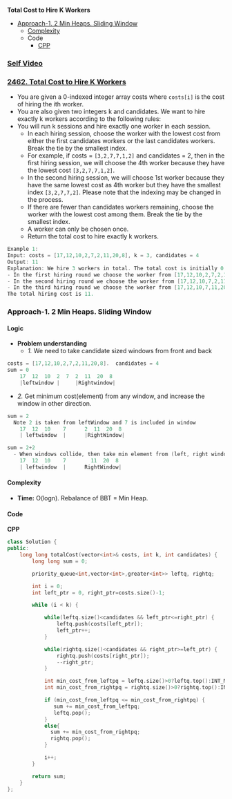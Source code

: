 **Total Cost to Hire K Workers**
- [Approach-1. 2 Min Heaps. Sliding Window](#a1)
  - [Complexity](#com)
  - Code
    - [CPP](#cpp)

### [Self Video](https://youtu.be/tYEpt_P0hI0)

### [2462. Total Cost to Hire K Workers](https://leetcode.com/problems/total-cost-to-hire-k-workers/description/)
- You are given a 0-indexed integer array costs where `costs[i]` is the cost of hiring the ith worker.
- You are also given two integers k and candidates. We want to hire exactly k workers according to the following rules:
- You will run k sessions and hire exactly one worker in each session.
  - In each hiring session, choose the worker with the lowest cost from either the first candidates workers or the last candidates workers. Break the tie by the smallest index.
  - For example, if costs = `[3,2,7,7,1,2]` and candidates = 2, then in the first hiring session, we will choose the 4th worker because they have the lowest cost `[3,2,7,7,1,2]`.
  - In the second hiring session, we will choose 1st worker because they have the same lowest cost as 4th worker but they have the smallest index `[3,2,7,7,2]`. Please note that the indexing may be changed in the process.
  - If there are fewer than candidates workers remaining, choose the worker with the lowest cost among them. Break the tie by the smallest index.
  - A worker can only be chosen once.
  - Return the total cost to hire exactly k workers.
```c
Example 1:
Input: costs = [17,12,10,2,7,2,11,20,8], k = 3, candidates = 4
Output: 11
Explanation: We hire 3 workers in total. The total cost is initially 0.
- In the first hiring round we choose the worker from [17,12,10,2,7,2,11,20,8]. The lowest cost is 2, and we break the tie by the smallest index, which is 3. The total cost = 0 + 2 = 2.
- In the second hiring round we choose the worker from [17,12,10,7,2,11,20,8]. The lowest cost is 2 (index 4). The total cost = 2 + 2 = 4.
- In the third hiring round we choose the worker from [17,12,10,7,11,20,8]. The lowest cost is 7 (index 3). The total cost = 4 + 7 = 11. Notice that the worker with index 3 was common in the first and last four workers.
The total hiring cost is 11.
```

<a name=a1></a>
### Approach-1. 2 Min Heaps. Sliding Window
#### Logic
- **Problem understanding**
  - _1._ We need to take candidate sized windows from front and back
```c
costs = [17,12,10,2,7,2,11,20,8].  candidates = 4
sum = 0
    17  12  10  2  7  2  11  20  8
    |leftwindow |     |Rightwindow|
```
- _2._ Get minimum cost(element) from any window, and increase the window in other direction.
```c
sum = 2
  Note 2 is taken from leftWindow and 7 is included in window
    17  12  10    7      2  11  20  8
    | leftwindow  |      |RightWindow|

sum = 2+2
  - When windows collide, then take min element from (left, right window) and decrment appropriate.
    17  12  10    7        11  20  8
    | leftwindow  |      RightWindow|

```
<a name=com></a>
#### Complexity
- **Time:** O(logn). Rebalance of BBT = Min Heap.
#### Code
<a name=cpp></a>
**CPP**
```cpp
class Solution {
public:
    long long totalCost(vector<int>& costs, int k, int candidates) {
        long long sum = 0;

        priority_queue<int,vector<int>,greater<int>> leftq, rightq;

        int i = 0;
        int left_ptr = 0, right_ptr=costs.size()-1;

        while (i < k) {

            while(leftq.size()<candidates && left_ptr<=right_ptr) {
                leftq.push(costs[left_ptr]);
                left_ptr++;
            }

            while(rightq.size()<candidates && right_ptr>=left_ptr) {
                rightq.push(costs[right_ptr]);
                --right_ptr;
            }

            int min_cost_from_leftpq = leftq.size()>0?leftq.top():INT_MAX;
            int min_cost_from_rightpq = rightq.size()>0?rightq.top():INT_MAX;

            if (min_cost_from_leftpq <= min_cost_from_rightpq) {
               sum += min_cost_from_leftpq;
               leftq.pop();
            }
            else{
              sum += min_cost_from_rightpq;
              rightq.pop();
            }

            i++;
        }

        return sum;
    }
};
```
